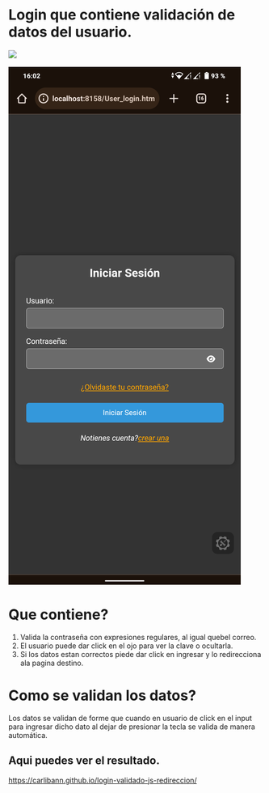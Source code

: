 # Login que contiene validación de datos del usuario.

![](https://badge-size.herokuapp.com/{Carlibann}/{repo}/{branch}/{index.html})

![](https://github.com/Carlibann/login-validado-js-redireccion/blob/main/Screenshot_20240217-160244.png)


# Que contiene?

1. Valida la contraseña con expresiones regulares, al igual quebel correo.
2. El usuario puede dar click en el ojo para ver la clave o ocultarla.
3. Si los datos estan correctos piede dar click en ingresar y lo redirecciona ala pagina destino.


# Como se validan los datos?

Los datos se validan de forme que cuando en usuario de click en el input para ingresar dicho dato al dejar de presionar la tecla se valida de manera automática.


## Aqui puedes ver el resultado.

https://carlibann.github.io/login-validado-js-redireccion/

